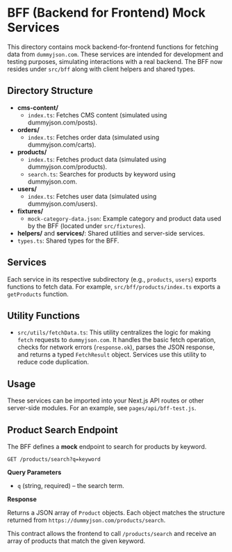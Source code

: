 # BFF (Backend for Frontend) Mock Services

This directory contains mock backend-for-frontend functions for fetching data from `dummyjson.com`. These services are intended for development and testing purposes, simulating interactions with a real backend. The BFF now resides under `src/bff` along with client helpers and shared types.

## Directory Structure

- **cms-content/**
  - `index.ts`: Fetches CMS content (simulated using dummyjson.com/posts).
- **orders/**
  - `index.ts`: Fetches order data (simulated using dummyjson.com/carts).
- **products/**
  - `index.ts`: Fetches product data (simulated using dummyjson.com/products).
  - `search.ts`: Searches for products by keyword using dummyjson.com.
- **users/**
  - `index.ts`: Fetches user data (simulated using dummyjson.com/users).
- **fixtures/**
  - `mock-category-data.json`: Example category and product data used by the BFF (located under `src/fixtures`).
- **helpers/** and **services/**: Shared utilities and server-side services.
- `types.ts`: Shared types for the BFF.

## Services

Each service in its respective subdirectory (e.g., `products`, `users`) exports functions to fetch data. For example, `src/bff/products/index.ts` exports a `getProducts` function.

## Utility Functions

- `src/utils/fetchData.ts`: This utility centralizes the logic for making `fetch` requests to `dummyjson.com`. It handles the basic fetch operation, checks for network errors (`response.ok`), parses the JSON response, and returns a typed `FetchResult` object. Services use this utility to reduce code duplication.

## Usage

These services can be imported into your Next.js API routes or other server-side modules. For an example, see `pages/api/bff-test.js`.

## Product Search Endpoint

The BFF defines a **mock** endpoint to search for products by keyword.

```
GET /products/search?q=keyword
```

**Query Parameters**

- `q` (string, required) – the search term.

**Response**

Returns a JSON array of `Product` objects. Each object matches the structure returned from `https://dummyjson.com/products/search`.

This contract allows the frontend to call `/products/search` and receive an array of products that match the given keyword.
